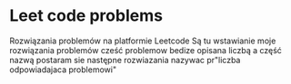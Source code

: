 # Leet code problems
 Rozwiązania problemów na platformie Leetcode
Są tu wstawianie moje rozwiązania problemów cześć problemow bedize opisana liczbą a część nazwą 
postaram sie następne rozwiazania nazywac pr"liczba odpowiadajaca problemowi"

